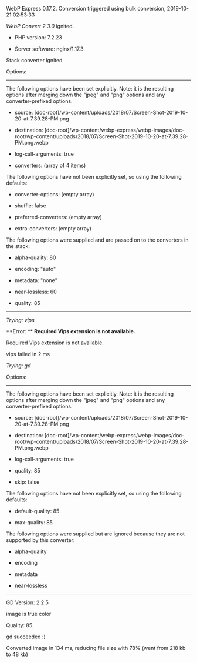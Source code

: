 WebP Express 0.17.2. Conversion triggered using bulk conversion, 2019-10-21 02:53:33

*WebP Convert 2.3.0*  ignited.
- PHP version: 7.2.23
- Server software: nginx/1.17.3

Stack converter ignited

Options:
------------
The following options have been set explicitly. Note: it is the resulting options after merging down the "jpeg" and "png" options and any converter-prefixed options.
- source: [doc-root]/wp-content/uploads/2018/07/Screen-Shot-2019-10-20-at-7.39.28-PM.png
- destination: [doc-root]/wp-content/webp-express/webp-images/doc-root/wp-content/uploads/2018/07/Screen-Shot-2019-10-20-at-7.39.28-PM.png.webp
- log-call-arguments: true
- converters: (array of 4 items)

The following options have not been explicitly set, so using the following defaults:
- converter-options: (empty array)
- shuffle: false
- preferred-converters: (empty array)
- extra-converters: (empty array)

The following options were supplied and are passed on to the converters in the stack:
- alpha-quality: 80
- encoding: "auto"
- metadata: "none"
- near-lossless: 60
- quality: 85
------------


*Trying: vips* 

**Error: ** **Required Vips extension is not available.** 
Required Vips extension is not available.
vips failed in 2 ms

*Trying: gd* 

Options:
------------
The following options have been set explicitly. Note: it is the resulting options after merging down the "jpeg" and "png" options and any converter-prefixed options.
- source: [doc-root]/wp-content/uploads/2018/07/Screen-Shot-2019-10-20-at-7.39.28-PM.png
- destination: [doc-root]/wp-content/webp-express/webp-images/doc-root/wp-content/uploads/2018/07/Screen-Shot-2019-10-20-at-7.39.28-PM.png.webp
- log-call-arguments: true
- quality: 85
- skip: false

The following options have not been explicitly set, so using the following defaults:
- default-quality: 85
- max-quality: 85

The following options were supplied but are ignored because they are not supported by this converter:
- alpha-quality
- encoding
- metadata
- near-lossless
------------

GD Version: 2.2.5
image is true color
Quality: 85. 
gd succeeded :)

Converted image in 134 ms, reducing file size with 78% (went from 218 kb to 48 kb)
